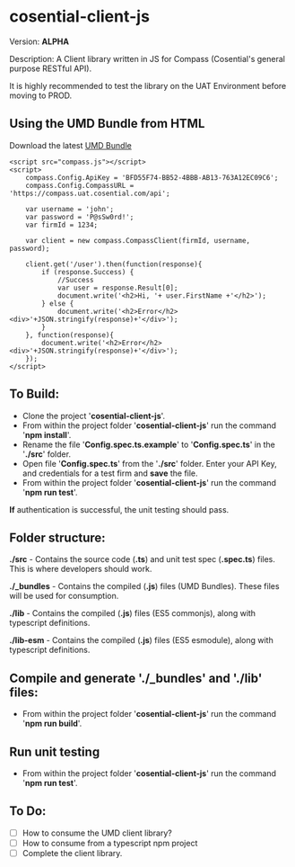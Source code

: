 # cosential-client-js

Version: **ALPHA**

Description: A Client library written in JS for Compass (Cosential's general purpose RESTful API).

It is highly recommended to test the library on the UAT Environment before moving to PROD.

## Using the UMD Bundle from HTML

Download the latest [UMD Bundle](./dist/compass.zip)

```
<script src="compass.js"></script>
<script>
    compass.Config.ApiKey = 'BFD55F74-BB52-4BBB-AB13-763A12EC09C6';
    compass.Config.CompassURL = 'https://compass.uat.cosential.com/api';

    var username = 'john';
    var password = 'P@sSw0rd!';
    var firmId = 1234;

    var client = new compass.CompassClient(firmId, username, password);
    
    client.get('/user').then(function(response){
        if (response.Success) {
            //Success
            var user = response.Result[0];
            document.write('<h2>Hi, '+ user.FirstName +'</h2>');
        } else {
            document.write('<h2>Error</h2><div>'+JSON.stringify(response)+'</div>');
        }
    }, function(response){
        document.write('<h2>Error</h2><div>'+JSON.stringify(response)+'</div>');
    });
</script>
```

## To Build:

- Clone the project '**cosential-client-js**'.
- From within the project folder '**cosential-client-js**' run the command '**npm install**'.
- Rename the file '**Config.spec.ts.example**' to '**Config.spec.ts**' in the '**./src**' folder.
- Open file '**Config.spec.ts**' from the '**./src**' folder. Enter your API Key, and credentials for a test firm and **save** the file.
- From within the project folder '**cosential-client-js**' run the command '**npm run test**'.

**If** authentication is successful, the unit testing should pass.

## Folder structure:

**./src** - Contains the source code (**.ts**) and unit test spec (**.spec.ts**) files. This is where developers should work.

**./_bundles** - Contains the compiled (**.js**) files (UMD Bundles). These files will be used for consumption. 

**./lib** - Contains the compiled (**.js**) files (ES5 commonjs), along with typescript definitions.

**./lib-esm** - Contains the compiled (**.js**) files (ES5 esmodule), along with typescript definitions.

## Compile and generate './_bundles' and './lib' files:

- From within the project folder '**cosential-client-js**' run the command '**npm run build**'.

## Run unit testing

- From within the project folder '**cosential-client-js**' run the command '**npm run test**'.

## To Do:

- [ ] How to consume the UMD client library?
- [ ] How to consume from a typescript npm project
- [ ] Complete the client library.
